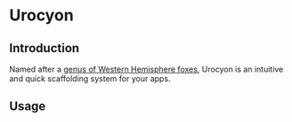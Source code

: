 # Urocyon

## Introduction

Named after a [genus of Western Hemisphere foxes](https://en.wikipedia.org/wiki/Urocyon), Urocyon is an intuitive and quick scaffolding system for your apps.

## Usage
